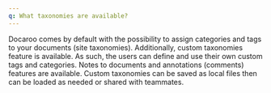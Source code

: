 ```yaml
---
q: What taxonomies are available?
---
```


Docaroo comes by default with the possibility to assign categories and tags to your documents (site taxonomies). Additionally, custom taxonomies feature is available. As such, the users can define and use their own custom tags and categories. Notes to documents and annotations (comments) features are available. Custom taxonomies can be saved as local files then can be loaded as needed or shared with teammates.